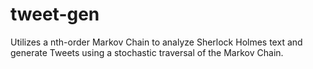 # tweet-gen

Utilizes a nth-order Markov Chain to analyze Sherlock Holmes text and generate Tweets using a stochastic traversal of the Markov Chain.
